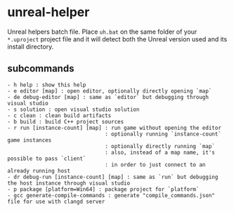 # unreal-helper
Unreal helpers batch file.
Place `uh.bat` on the same folder of your `*.uproject` project file and it will detect
both the Unreal version used and its install directory.

## subcommands
```
- h help : show this help
- e editor [map] : open editor, optionally directly opening `map`
- de debug-editor [map] : same as `editor` but debugging through visual studio
- s solution : open visual studio solution
- c clean : clean build artifacts
- b build : build C++ project sources
- r run [instance-count] [map] : run game without opening the editor
                               : optionally running `instance-count` game instances
                               : optionally directly running `map`
                               : also, instead of a map name, it's possible to pass `client`
                               : in order to just connect to an already running host
- dr debug-run [instance-count] [map] : same as `run` but debugging the host instance through visual studio
- p package [platform=Win64] : package project for `platform`
- gcc generate-compile-commands : generate "compile_commands.json" file for use with clangd server
```

